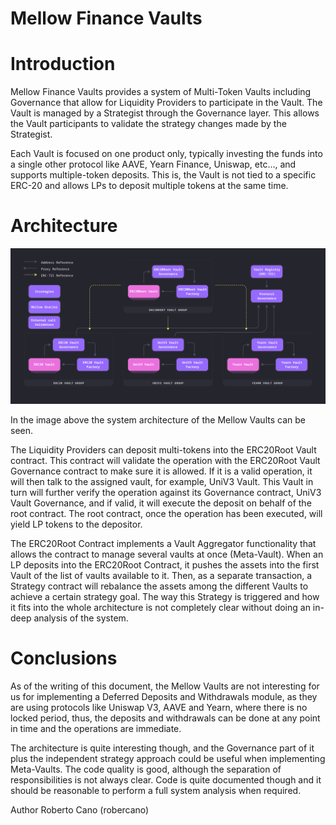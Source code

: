 # Mellow Finance Vaults

# Introduction

Mellow Finance Vaults provides a system of Multi-Token Vaults including Governance that allow for Liquidity Providers to participate in the Vault. The Vault is managed by a Strategist through the Governance layer. This allows the Vault participants to validate the strategy changes made by the Strategist.

Each Vault is focused on one product only, typically investing the funds into a single other protocol like AAVE, Yearn Finance, Uniswap, etc…, and supports multiple-token deposits. This is, the Vault is not tied to a specific ERC-20 and allows LPs to deposit multiple tokens at the same time.

# Architecture

![Untitled](Mellow%20Finance%20Vaults/Untitled.png)

In the image above the system architecture of the Mellow Vaults can be seen.

The Liquidity Providers can deposit multi-tokens into the ERC20Root Vault contract. This contract will validate the operation with the ERC20Root Vault Governance contract to make sure it is allowed. If it is a valid operation, it will then talk to the assigned vault, for example, UniV3 Vault. This Vault in turn will further verify the operation against its Governance contract, UniV3 Vault Governance, and if valid, it will execute the deposit on behalf of the root contract. The root contract, once the operation has been executed, will yield LP tokens to the depositor.

The ERC20Root Contract implements a Vault Aggregator functionality that allows the contract to manage several vaults at once (Meta-Vault). When an LP deposits into the ERC20Root Contract, it pushes the assets into the first Vault of the list of vaults available to it. Then, as a separate transaction, a Strategy contract will rebalance the assets among the different Vaults to achieve a certain strategy goal. The way this Strategy is triggered and how it fits into the whole architecture is not completely clear without doing an in-deep analysis of the system.

# Conclusions

As of the writing of this document, the Mellow Vaults are not interesting for us for implementing a Deferred Deposits and Withdrawals module, as they are using protocols like Uniswap V3, AAVE and Yearn, where there is no locked period, thus, the deposits and withdrawals can be done at any point in time and the operations are immediate.

The architecture is quite interesting though, and the Governance part of it plus the independent strategy approach could be useful when implementing Meta-Vaults. The code quality is good, although the separation of responsibilities is not always clear. Code is quite documented though and it should be reasonable to perform a full system analysis when required.

Author Roberto Cano (robercano)